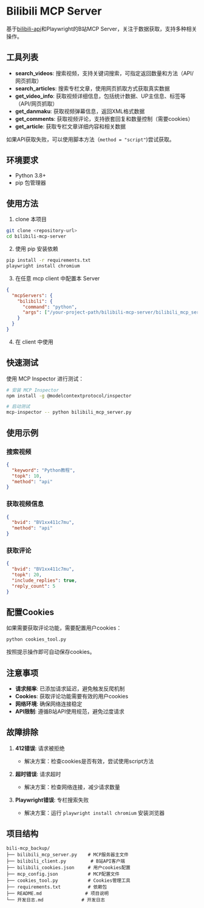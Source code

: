 # Bilibili MCP Server

基于[bilibili-api](https://github.com/nemo2011/bilibili-api)和Playwright的B站MCP Server，关注于数据获取，支持多种相关操作。

## 工具列表

- **search_videos**: 搜索视频，支持关键词搜索，可指定返回数量和方法（API/网页抓取）
- **search_articles**: 搜索专栏文章，使用网页抓取方式获取真实数据
- **get_video_info**: 获取视频详细信息，包括统计数据、UP主信息、标签等（API/网页抓取）
- **get_danmaku**: 获取视频弹幕信息，返回XML格式数据
- **get_comments**: 获取视频评论，支持嵌套回复和数量控制（需要cookies）
- **get_article**: 获取专栏文章详细内容和相关数据

如果API获取失败，可以使用脚本方法（`method = "script"`)尝试获取。

## 环境要求

- Python 3.8+
- pip 包管理器

## 使用方法

1. clone 本项目

```bash
git clone <repository-url>
cd bilibili-mcp-server
```

2. 使用 pip 安装依赖

```bash
pip install -r requirements.txt
playwright install chromium
```

3. 在任意 mcp client 中配置本 Server

```json
{
  "mcpServers": {
    "bilibili": {
      "command": "python",
      "args": ["/your-project-path/bilibili-mcp-server/bilibili_mcp_server.py"]
    }
  }
}
```

4. 在 client 中使用

## 快速测试

使用 MCP Inspector 进行测试：

```bash
# 安装 MCP Inspector
npm install -g @modelcontextprotocol/inspector

# 启动测试
mcp-inspector -- python bilibili_mcp_server.py
```

## 使用示例

### 搜索视频
```json
{
  "keyword": "Python教程",
  "topk": 10,
  "method": "api"
}
```

### 获取视频信息
```json
{
  "bvid": "BV1xx411c7mu",
  "method": "api"
}
```

### 获取评论
```json
{
  "bvid": "BV1xx411c7mu",
  "topk": 20,
  "include_replies": true,
  "reply_count": 5
}
```

## 配置Cookies

如果需要获取评论功能，需要配置用户cookies：

```bash
python cookies_tool.py
```

按照提示操作即可自动保存cookies。

## 注意事项

- **请求频率**: 已添加请求延迟，避免触发反爬机制
- **Cookies**: 获取评论功能需要有效的用户cookies
- **网络环境**: 确保网络连接稳定
- **API限制**: 遵循B站API使用规范，避免过度请求

## 故障排除

1. **412错误**: 请求被拒绝
   - 解决方案：检查cookies是否有效，尝试使用script方法

2. **超时错误**: 请求超时
   - 解决方案：检查网络连接，减少请求数量

3. **Playwright错误**: 专栏搜索失败
   - 解决方案：运行 `playwright install chromium` 安装浏览器

## 项目结构

```
bili-mcp_backup/
├── bilibili_mcp_server.py    # MCP服务器主文件
├── bilibili_client.py         # B站API客户端
├── bilibili_cookies.json     # 用户cookies配置
├── mcp_config.json           # MCP配置文件
├── cookies_tool.py           # Cookies管理工具
├── requirements.txt          # 依赖包
├── README.md                # 项目说明
└── 开发日志.md              # 开发日志
```